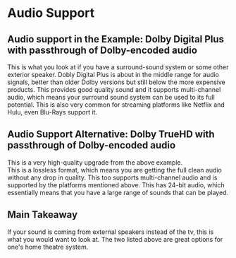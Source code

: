 # Audio Support

## Audio support in the Example: Dolby Digital Plus with passthrough of Dolby-encoded audio
This is what you look at if you have a surround-sound system or some other exterior speaker.
Dobly Digital Plus is about in the middle range for audio signals, better than older Dolby versions but still below the more expensive products.
This provides good quality sound and it supports multi-channel audio, which means your surround sound system can be used to its full potential.
This is also very common for streaming platforms like Netflix and Hulu, even Blu-Rays support it.

## Audio Support Alternative: Dolby TrueHD with passthrough of Dolby-encoded audio
This is a very high-quality upgrade from the above example.\
This is a lossless format, which means you are getting the full clean audio without any drop in quality.
This too supports multi-channel audio and is supported by the platforms mentioned above.
This has 24-bit audio, which essentially means that you have a large range of sounds that can be played.

## Main Takeaway
If your sound is coming from external speakers instead of the tv, this is what you would want to look at. The two listed above are great options for one's home theatre system.
